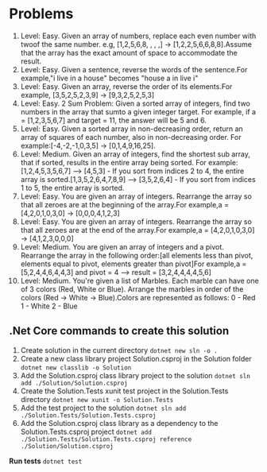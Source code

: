 # Problems
1. Level: Easy. Given an array of numbers, replace each even number with twoof the same number. e.g, [1,2,5,6,8, , , ,] -> [1,2,2,5,6,6,8,8].Assume that the array has the exact amount of space to accommodate the result.
2. Level: Easy. Given a sentence, reverse the words of the sentence.For example,"i live in a house" becomes "house a in live i"
3. Level: Easy. Given an array, reverse the order of its elements.For example, [3,5,2,5,2,3,9] → [9,3,2,5,2,5,3]
4. Level: Easy. 2 Sum Problem: Given a sorted array of integers, find two numbers in the array that sumto a given integer target. For example, if a = [1,2,3,5,6,7] and target = 11, the answer will be 5 and 6.
5. Level: Easy. Given a sorted array in non-decreasing order, return an array of squares of each number, also in non-decreasing order. For example:[-4,-2,-1,0,3,5] -> [0,1,4,9,16,25].
6. Level: Medium. Given an array of integers, find the shortest sub array, that if sorted, results in the entire array being sorted. For example:[1,2,4,5,3,5,6,7] --> [4,5,3] - If you sort from indices 2 to 4, the entire array is sorted.[1,3,5,2,6,4,7,8,9] --> [3,5,2,6,4] -  If you sort from indices 1 to 5, the entire array is sorted.
7. Level: Easy. You are given an array of integers. Rearrange the array so that all zeroes are at the beginning of the array.For example,a = [4,2,0,1,0,3,0] -> [0,0,0,4,1,2,3]
8. Level: Easy. You are given an array of integers. Rearrange the array so that all zeroes are at the end of the array.For example,a = [4,2,0,1,0,3,0] -> [4,1,2,3,0,0,0]
9. Level: Medium. You are given an array of integers and a pivot. Rearrange the array in the following order:[all elements less than pivot, elements equal to pivot, elements greater than pivot]For example,a = [5,2,4,4,6,4,4,3] and pivot = 4 --> result = [3,2,4,4,4,4,5,6]
10. Level: Medium. You're given a list of Marbles. Each marble can have one of 3 colors (Red, White or Blue). Arrange the marbles in order of the colors (Red -> White -> Blue).Colors are represented as follows:
0 - Red
1 - White
2 - Blue

## .Net Core commands to create this solution

1. Create solution in the current directory ``` dotnet new sln -o . ```
2. Create a new class library project Solution.csproj in the Solution folder ```dotnet new classlib -o Solution```
3. Add the Solution.csproj class library project to the solution ```dotnet sln add ./Solution/Solution.csproj```
4. Create the Solution.Tests xunit test project in the Solution.Tests directory ```dotnet new xunit -o Solution.Tests```
5. Add the test project to the solution ```dotnet sln add ./Solution.Tests/Solution.Tests.csproj```
6. Add the Solution.csproj class library as a dependency to the Solution.Tests.csproj project ```dotnet add ./Solution.Tests/Solution.Tests.csproj reference ./Solution/Solution.csproj```

**Run tests** ```dotnet test```